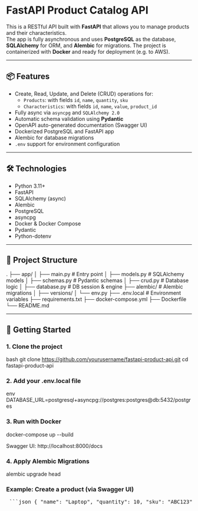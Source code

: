 # FastAPI Product Catalog API

This is a RESTful API built with **FastAPI** that allows you to manage products and their characteristics.  
The app is fully asynchronous and uses **PostgreSQL** as the database, **SQLAlchemy** for ORM, and **Alembic** for migrations. The project is containerized with **Docker** and ready for deployment (e.g. to AWS).

---

## 📦 Features

- Create, Read, Update, and Delete (CRUD) operations for:
  - `Products`: with fields `id`, `name`, `quantity`, `sku`
  - `Characteristics`: with fields `id`, `name`, `value`, `product_id`
- Fully async via `asyncpg` and `SQLAlchemy 2.0`
- Automatic schema validation using **Pydantic**
- OpenAPI auto-generated documentation (Swagger UI)
- Dockerized PostgreSQL and FastAPI app
- Alembic for database migrations
- `.env` support for environment configuration

---

## 🛠 Technologies

- Python 3.11+
- FastAPI
- SQLAlchemy (async)
- Alembic
- PostgreSQL
- asyncpg
- Docker & Docker Compose
- Pydantic
- Python-dotenv

---

## 📂 Project Structure
. ├── app/ │ ├── main.py # Entry point │ ├── models.py # SQLAlchemy models │ ├── schemas.py # Pydantic schemas │ ├── crud.py # Database logic │ ├── database.py # DB session & engine ├── alembic/ # Alembic migrations │ ├── versions/ │ └── env.py ├── .env.local # Environment variables ├── requirements.txt ├── docker-compose.yml ├── Dockerfile └── README.md

---

## 🚀 Getting Started

### 1. Clone the project

bash
git clone https://github.com/yourusername/fastapi-product-api.git
cd fastapi-product-api

### 2. Add your .env.local file
env
DATABASE_URL=postgresql+asyncpg://postgres:postgres@db:5432/postgres

### 3. Run with Docker
docker-compose up --build

Swagger UI: http://localhost:8000/docs

### 4. Apply Alembic Migrations
alembic upgrade head

### Example: Create a product (via Swagger UI)
<pre> ```json { "name": "Laptop", "quantity": 10, "sku": "ABC123", "characteristics": [ {"name": "RAM", "value": "16GB"}, {"name": "Color", "value": "Silver"} ] } ``` </pre>